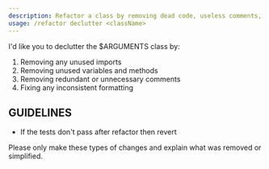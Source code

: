 ```yaml
---
description: Refactor a class by removing dead code, useless comments, unused variables, and imports
usage: /refactor declutter <className>
---
```


I'd like you to declutter the $ARGUMENTS class by:
1. Removing any unused imports
2. Removing unused variables and methods
3. Removing redundant or unnecessary comments
4. Fixing any inconsistent formatting

## GUIDELINES

- If the tests don't pass after refactor then revert

Please only make these types of changes and explain what was removed or simplified.
